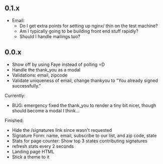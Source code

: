 ## 0.1.x
  - Email:
    * Do I get extra points for setting up nginx/ thin on the test machine?
    * Am I typically going to be building front end stuff rapidly?
    * Should I handle mailings too?

## 0.0.x

  - Show off by using Faye instead of polling =D
  - Handle the thank_you as a modal
  - Validations: email, zipcode
  - Validate uniqueness of email, change thankyou to "You already signed successfully."


Currently:

  - BUG: emergency fixed the thank_you to render a tiny bit nicer, though should become a modal I think...


Finished:

  - Hide the /signatures link since wasn't requested
  - Signature Form: name, email, subscribe to our list, and zip code, state
  - Stats for page counter:  Show top 3 states contributing signatures
  - refresh stats every 2 seconds
  - Landing page HTML
  - Stick a theme to it
